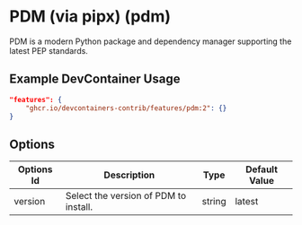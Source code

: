 
# PDM (via pipx) (pdm)

PDM is a modern Python package and dependency manager supporting the latest PEP standards.

## Example DevContainer Usage

```json
"features": {
    "ghcr.io/devcontainers-contrib/features/pdm:2": {}
}
```

## Options

| Options Id | Description | Type | Default Value |
|-----|-----|-----|-----|
| version | Select the version of PDM to install. | string | latest |


